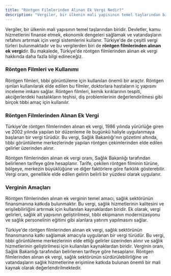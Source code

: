```yaml
---
title: "Röntgen Filmlerinden Alınan Ek Vergi Nedir?"
description: "Vergiler, bir ülkenin mali yapısının temel taşlarından biridir"
---
```


Vergiler, bir ülkenin mali yapısının temel taşlarından biridir. Devletler, kamu hizmetlerini finanse etmek, ekonomik dengeleri sağlamak ve vatandaşların refahını artırmak için vergi sistemlerini kullanır. Türkiye'de de çeşitli vergi türleri bulunmaktadır ve bu vergilerden biri de **röntgen filmlerinden alınan ek vergi**dir. Bu makalede, Türkiye'de röntgen filmlerinden alınan ek vergi hakkında daha fazla bilgi edineceğiz.


### Röntgen Filmleri ve Kullanımı

Röntgen filmleri, tıbbi görüntüleme için kullanılan önemli bir araçtır. Röntgen ışınları kullanılarak elde edilen bu filmler, doktorlara hastaların iç yapısını inceleme imkanı sağlar. Röntgen filmleri, kemik kırıklarının tespiti, akciğerlerdeki hastalıkların teşhisi, diş problemlerinin değerlendirilmesi gibi birçok tıbbi amaç için kullanılır.


### Röntgen Filmlerinden Alınan Ek Vergi

Türkiye'de röntgen filmlerinden alınan ek vergi, 1986 yılında yürürlüğe giren ve 2002 yılında yapılan bir düzenleme ile bugünkü haliyle uygulanmaya başlanan bir vergi türüdür. Bu vergi, Sağlık Bakanlığı'nın gözetimi altında, tıbbi görüntüleme merkezlerinde yapılan röntgen çekimlerinden elde edilen gelirler üzerinden alınır.

Röntgen filmlerinden alınan ek vergi oranı, Sağlık Bakanlığı tarafından belirlenen tarifeye göre hesaplanır. Tarife, çekilen röntgen filminin türüne, bölgeye, merkezin büyüklüğüne ve diğer faktörlere göre farklılık gösterebilir. Vergi oranı, genellikle elde edilen gelirin belirli bir yüzdesi olarak uygulanır.


### Verginin Amaçları

Röntgen filmlerinden alınan ek verginin temel amacı, sağlık sektörünün finansmanına katkıda bulunmaktır. Bu vergi, sağlık hizmetlerinin kalitesini ve erişilebilirliğini artırmak için kullanılan kaynaklardan biridir. Ek olarak, vergi gelirleri, sağlık alt yapısının geliştirilmesi, tıbbi ekipmanın modernizasyonu ve sağlık personelinin eğitimi gibi alanlara yatırım yapılmasını sağlar.

Türkiye'de röntgen filmlerinden alınan ek vergi, sağlık sektörünün finansmanına katkı sağlamak amacıyla uygulanan bir vergi türüdür. Bu vergi, tıbbi görüntüleme merkezlerinin elde ettiği gelirler üzerinden alınır ve sağlık hizmetlerinin geliştirilmesi için kullanılan kaynaklardan biridir. Verginin oranı, Sağlık Bakanlığı tarafından belirlenen tarifeye göre hesaplanır. Röntgen filmlerinden alınan ek vergi, sağlık sektörünün sürdürülebilirliğine ve vatandaşların sağlık hizmetlerine erişimine katkıda bulunan önemli bir mali kaynak olarak değerlendirilmektedir.
